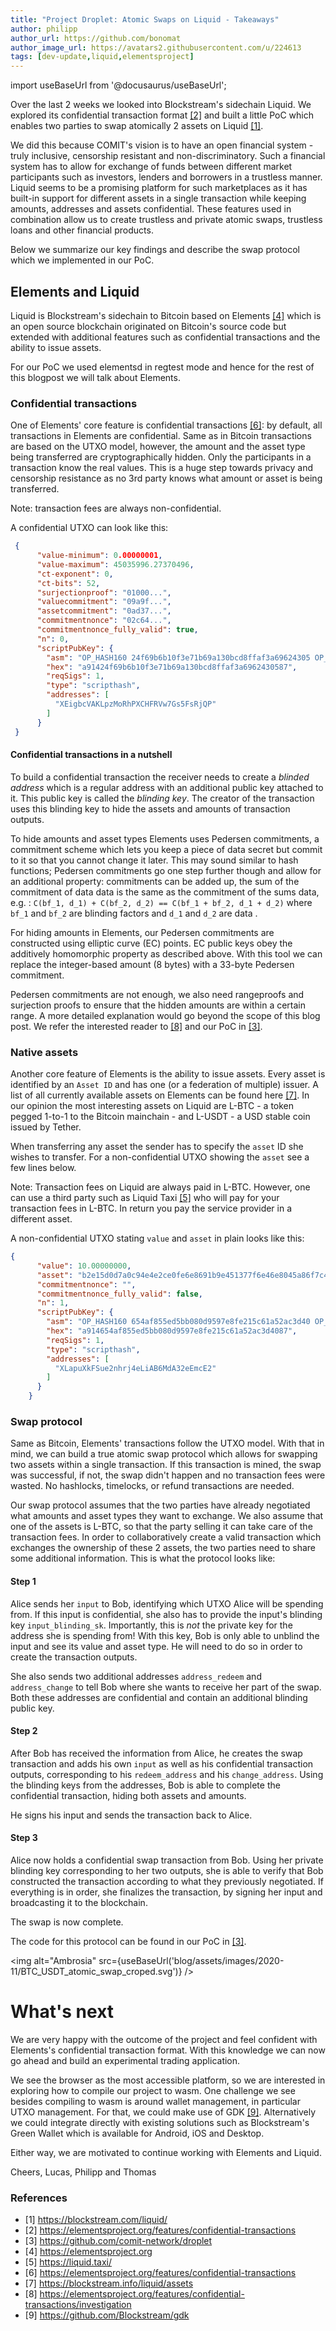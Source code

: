 ```yaml
---
title: "Project Droplet: Atomic Swaps on Liquid - Takeaways"
author: philipp
author_url: https://github.com/bonomat
author_image_url: https://avatars2.githubusercontent.com/u/224613
tags: [dev-update,liquid,elementsproject]
---
```


import useBaseUrl from '@docusaurus/useBaseUrl';



Over the last 2 weeks we looked into Blockstream's sidechain Liquid. 
We explored its confidential transaction format [[2]](https://elementsproject.org/features/confidential-transactions) and built a little PoC which enables two parties to swap atomically 2 assets on Liquid [[1]](https://blockstream.com/liquid/). 

<!--truncate-->


We did this because COMIT's vision is to have an open financial system - truly inclusive, censorship resistant and non-discriminatory. 
Such a financial system has to allow for exchange of funds between different market participants such as investors, lenders and borrowers in a trustless manner. 
Liquid seems to be a promising platform for such marketplaces as it has built-in support for different assets in a single transaction while keeping amounts, addresses and assets confidential. 
These features used in combination allow us to create trustless and private atomic swaps, trustless loans and other financial products.

Below we summarize our key findings and describe the swap protocol which we implemented in our PoC.


## Elements and Liquid

Liquid is Blockstream's sidechain to Bitcoin based on Elements [[4]](https://elementsproject.org) which is an open source blockchain originated on Bitcoin's source code but extended with additional features such as confidential transactions and the ability to issue assets.

For our PoC we used elementsd in regtest mode and hence for the rest of this blogpost we will talk about Elements. 

### Confidential transactions

One of Elements' core feature is confidential transactions [[6]](https://elementsproject.org/features/confidential-transactions): by default, all transactions in Elements are confidential. 
Same as in Bitcoin transactions are based on the UTXO model, however, the amount and the asset type being transferred are cryptographically hidden. 
Only the participants in a transaction know the real values. 
This is a huge step towards privacy and censorship resistance as no 3rd party knows what amount or asset is being transferred.

Note: transaction fees are always non-confidential.

A confidential UTXO can look like this:

```json
 {
      "value-minimum": 0.00000001,
      "value-maximum": 45035996.27370496,
      "ct-exponent": 0,
      "ct-bits": 52,
      "surjectionproof": "01000...",
      "valuecommitment": "09a9f...",
      "assetcommitment": "0ad37...",
      "commitmentnonce": "02c64...",
      "commitmentnonce_fully_valid": true,
      "n": 0,
      "scriptPubKey": {
        "asm": "OP_HASH160 24f69b6b10f3e71b69a130bcd8ffaf3a69624305 OP_EQUAL",
        "hex": "a91424f69b6b10f3e71b69a130bcd8ffaf3a6962430587",
        "reqSigs": 1,
        "type": "scripthash",
        "addresses": [
          "XEigbcVAKLpzMoRhPXCHFRVw7Gs5FsRjQP"
        ]
      }
 }

```

#### Confidential transactions in a nutshell

To build a confidential transaction the receiver needs to create a *blinded address* which is a regular address with an additional public key attached to it. This public key is called the *blinding key*. 
The creator of the transaction uses this blinding key to hide the assets and amounts of transaction outputs.

To hide amounts and asset types Elements uses Pedersen commitments, a commitment scheme which lets you keep a piece of data secret but commit to it so that you cannot change it later. 
This may sound similar to hash functions; Pedersen commitments go one step further though and allow for an additional property: commitments can be added up, the sum of the commitment of data data is the same as the commitment of the sums data, e.g. : `C(bf_1, d_1) + C(bf_2, d_2) == C(bf_1 + bf_2, d_1 + d_2)` where `bf_1` and `bf_2` are blinding factors and `d_1` and `d_2` are data .

For hiding amounts in Elements, our Pedersen commitments are constructed using elliptic curve (EC) points.
EC public keys obey the additively homomorphic property as described above. 
With this tool we can replace the integer-based amount (8 bytes) with a 33-byte Pedersen commitment.

Pedersen commitments are not enough, we also need rangeproofs and surjection proofs to ensure that the hidden amounts are within a certain range. 
A more detailed explanation would go beyond the scope of this blog post. 
We refer the interested reader to [[8]](https://elementsproject.org/features/confidential-transactions/investigation) and our PoC in [[3]](https://github.com/comit-network/droplet).

### Native assets

Another core feature of Elements is the ability to issue assets. 
Every asset is identified by an `Asset ID` and has one (or a federation of multiple) issuer. 
A list of all currently available assets on Elements can be found here [[7]](https://blockstream.info/liquid/assets). 
In our opinion the most interesting assets on Liquid are L-BTC - a token pegged 1-to-1 to the Bitcoin mainchain - and L-USDT - a USD stable coin issued by Tether.

When transferring any asset the sender has to specify the `asset` ID she wishes to transfer. 
For a non-confidential UTXO showing the `asset` see a few lines below.

Note: Transaction fees on Liquid are always paid in L-BTC. 
However, one can use a third party such as Liquid Taxi [[5]](https://liquid.taxi/) who will pay for your transaction fees in L-BTC. 
In return you pay the service provider in a different asset.

A non-confidential UTXO stating `value` and `asset` in plain looks like this:

```json
{
      "value": 10.00000000,
      "asset": "b2e15d0d7a0c94e4e2ce0fe6e8691b9e451377f6e46e8045a86f7c4b5d4f0f23",
      "commitmentnonce": "",
      "commitmentnonce_fully_valid": false,
      "n": 1,
      "scriptPubKey": {
        "asm": "OP_HASH160 654af855ed5bb080d9597e8fe215c61a52ac3d40 OP_EQUAL",
        "hex": "a914654af855ed5bb080d9597e8fe215c61a52ac3d4087",
        "reqSigs": 1,
        "type": "scripthash",
        "addresses": [
          "XLapuXkFSue2nhrj4eLiAB6MdA32eEmcE2"
        ]
      }
    }

```

### Swap protocol

Same as Bitcoin, Elements' transactions follow the UTXO model. 
With that in mind, we can build a true atomic swap protocol which allows for swapping two assets within a single transaction. 
If this transaction is mined, the swap was successful, if not, the swap didn't happen and no transaction fees were wasted. 
No hashlocks, timelocks, or refund transactions are needed. 

Our swap protocol assumes that the two parties have already negotiated what amounts and asset types they want to exchange. We also assume that one of the assets is L-BTC, so that the party selling it can take care of the transaction fees. 
In order to collaboratively create a valid transaction which exchanges the ownership of these 2 assets, the two parties need to share some additional information. 
This is what the protocol looks like:

#### Step 1 

Alice sends her `input` to Bob, identifying which UTXO Alice will be spending from. 
If this input is confidential, she also has to provide the input's blinding key `input_blinding_sk`. 
Importantly, this is _not_ the private key for the address she is spending from!
With this key, Bob is only able to unblind the input and see its value and asset type. 
He will need to do so in order to create the transaction outputs.

She also sends two additional addresses `address_redeem` and `address_change` to tell Bob where she wants to receive her part of the swap. 
Both these addresses are confidential and contain an additional blinding public key.

#### Step 2

After Bob has received the information from Alice, he creates the swap transaction and adds his own `input` as well as his confidential transaction outputs, corresponding to his `redeem_address` and his `change_address`. 
Using the blinding keys from the addresses, Bob is able to complete the confidential transaction, hiding both assets and amounts.

He signs his input and sends the transaction back to Alice.

#### Step 3

Alice now holds a confidential swap transaction from Bob. 
Using her private blinding key corresponding to her two outputs, she is able to verify that Bob constructed the transaction according to what they previously negotiated. 
If everything is in order, she finalizes the transaction, by signing her input and broadcasting it to the blockchain.

The swap is now complete.

The code for this protocol can be found in our PoC in [[3]](https://github.com/comit-network/droplet).

<img alt="Ambrosia" src={useBaseUrl('blog/assets/images/2020-11/BTC_USDT_atomic_swap_croped.svg')} />


# What's next

We are very happy with the outcome of the project and feel confident with Elements's confidential transaction format. With this knowledge we can now go ahead and build an experimental trading application.  

We see the browser as the most accessible platform, so we are interested in exploring how to compile our project to wasm.
One challenge we see besides compiling to wasm is around wallet management, in particular UTXO management.
For that, we could make use of GDK [[9]](https://github.com/Blockstream/gdk).
Alternatively we could integrate directly with existing solutions such as Blockstream's Green Wallet which is available for Android, iOS and Desktop. 

Either way, we are motivated to continue working with Elements and Liquid.


Cheers,
Lucas, Philipp and Thomas


### References

* [1] https://blockstream.com/liquid/
* [2] https://elementsproject.org/features/confidential-transactions
* [3] https://github.com/comit-network/droplet
* [4] https://elementsproject.org
* [5] https://liquid.taxi/
* [6] https://elementsproject.org/features/confidential-transactions
* [7] https://blockstream.info/liquid/assets
* [8] https://elementsproject.org/features/confidential-transactions/investigation
* [9] https://github.com/Blockstream/gdk

